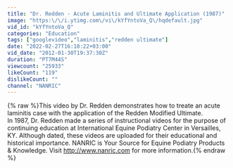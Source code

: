 ```yaml
---
title: "Dr. Redden - Acute Laminitis and Ultimate Application (1987)"
image: "https:\/\/i.ytimg.com\/vi\/kYfYntoVa_Q\/hqdefault.jpg"
vid_id: "kYfYntoVa_Q"
categories: "Education"
tags: ["googlevideo","laminitis","redden ultimate"]
date: "2022-02-27T16:18:22+03:00"
vid_date: "2012-01-30T19:37:30Z"
duration: "PT7M44S"
viewcount: "25933"
likeCount: "119"
dislikeCount: ""
channel: "NANRIC"
---
```

{% raw %}This video by Dr. Redden demonstrates how to treate an acute laminitis case with the application of the Redden Modified Ultimate. <br />In 1987, Dr. Redden made a series of instructional videos for the purpose of continuing education at International Equine Podiatry Center in Versailles, KY.  Although dated, these videos are uploaded for their educational and historical importance.  NANRIC is Your Source for Equine Podiatry Products &amp; Knowledge.  Visit <a rel="nofollow" target="blank" href="http://www.nanric.com">http://www.nanric.com</a> for more information.{% endraw %}
